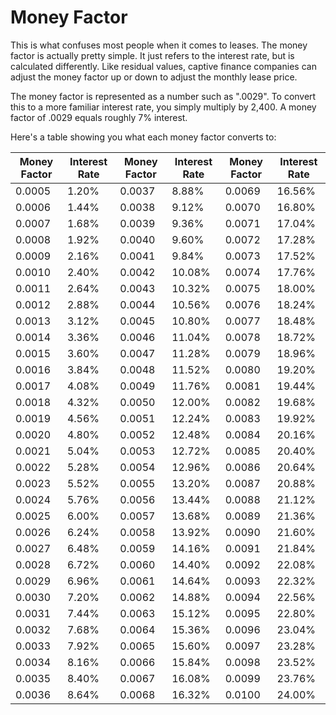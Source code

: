 ---
---

# Money Factor

This is what confuses most people when it comes to leases. The money factor is actually pretty simple. It just refers to the interest rate, but is calculated differently. Like residual values, captive finance companies can adjust the money factor up or down to adjust the monthly lease price.

The money factor is represented as a number such as ".0029". To convert this to a more familiar interest rate, you simply multiply by 2,400. A money factor of .0029 equals roughly 7% interest.

Here's a table showing you what each money factor converts to:

| Money Factor | Interest Rate | Money Factor | Interest Rate | Money Factor | Interest Rate |
| ------------ | ------------- | ------------ | ------------- | ------------ | ------------- |
| 0.0005       | 1.20% 	       | 0.0037       | 8.88%         | 0.0069       | 16.56%        | 
| 0.0006       | 1.44% 	       | 0.0038       | 9.12%         | 0.0070       | 16.80%        | 
| 0.0007       | 1.68% 	       | 0.0039       | 9.36%         | 0.0071       | 17.04%        | 
| 0.0008       | 1.92% 	       | 0.0040       | 9.60%         | 0.0072       | 17.28%        | 
| 0.0009       | 2.16% 	       | 0.0041       | 9.84%         | 0.0073       | 17.52%        | 
| 0.0010       | 2.40% 	       | 0.0042       | 10.08%        | 0.0074       | 17.76%        | 
| 0.0011       | 2.64% 	       | 0.0043       | 10.32%        | 0.0075       | 18.00%        | 
| 0.0012       | 2.88% 	       | 0.0044       | 10.56%        | 0.0076       | 18.24%        | 
| 0.0013       | 3.12% 	       | 0.0045       | 10.80%        | 0.0077       | 18.48%        | 
| 0.0014       | 3.36% 	       | 0.0046       | 11.04%        | 0.0078       | 18.72%        | 
| 0.0015       | 3.60% 	       | 0.0047       | 11.28%        | 0.0079       | 18.96%        | 
| 0.0016       | 3.84% 	       | 0.0048       | 11.52%        | 0.0080       | 19.20%        | 
| 0.0017       | 4.08% 	       | 0.0049       | 11.76%        | 0.0081       | 19.44%        | 
| 0.0018       | 4.32% 	       | 0.0050       | 12.00%        | 0.0082       | 19.68%        | 
| 0.0019       | 4.56% 	       | 0.0051       | 12.24%        | 0.0083       | 19.92%        | 
| 0.0020       | 4.80%         | 0.0052       | 12.48%        | 0.0084       | 20.16%        | 
| 0.0021       | 5.04%         | 0.0053       | 12.72%        | 0.0085       | 20.40%        | 
| 0.0022       | 5.28%         | 0.0054       | 12.96%        | 0.0086       | 20.64%        | 
| 0.0023       | 5.52%         | 0.0055       | 13.20%        | 0.0087       | 20.88%        | 
| 0.0024       | 5.76%         | 0.0056       | 13.44%        | 0.0088       | 21.12%        | 
| 0.0025       | 6.00%         | 0.0057       | 13.68%        | 0.0089       | 21.36%        | 
| 0.0026       | 6.24%         | 0.0058       | 13.92%        | 0.0090       | 21.60%        | 
| 0.0027       | 6.48%         | 0.0059       | 14.16%        | 0.0091       | 21.84%        | 
| 0.0028       | 6.72%         | 0.0060       | 14.40%        | 0.0092       | 22.08%        | 
| 0.0029       | 6.96%         | 0.0061       | 14.64%        | 0.0093       | 22.32%        | 
| 0.0030       | 7.20%         | 0.0062       | 14.88%        | 0.0094       | 22.56%        | 
| 0.0031       | 7.44%         | 0.0063       | 15.12%        | 0.0095       | 22.80%        | 
| 0.0032       | 7.68%         | 0.0064       | 15.36%        | 0.0096       | 23.04%        | 
| 0.0033       | 7.92%         | 0.0065       | 15.60%        | 0.0097       | 23.28%        | 
| 0.0034       | 8.16%         | 0.0066       | 15.84%        | 0.0098       | 23.52%        | 
| 0.0035       | 8.40%         | 0.0067       | 16.08%        | 0.0099       | 23.76%        | 
| 0.0036       | 8.64%         | 0.0068       | 16.32%        | 0.0100       | 24.00%        |

